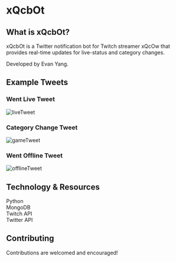 # xQcbOt

## What is xQcbOt?
xQcbOt is a Twitter notification bot for Twitch streamer xQcOw that provides real-time updates for live-status and category changes.


Developed by Evan Yang.

## Example Tweets
### Went Live Tweet
![liveTweet](https://i.imgur.com/uPqIQci.png)
### Category Change Tweet
![gameTweet](https://imgur.com/uHQPSge.png)
### Went Offline Tweet
![offlineTweet](https://i.imgur.com/KlYn19S.png)

## Technology & Resources
Python \
MongoDB \
Twitch API \
Twitter API

## Contributing
Contributions are welcomed and encouraged!
